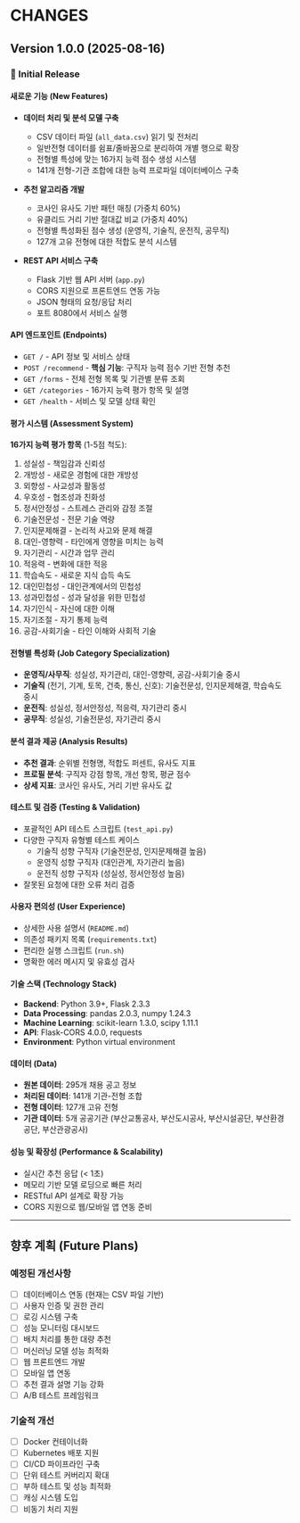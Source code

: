 # CHANGES

## Version 1.0.0 (2025-08-16)

### 🎉 Initial Release

#### 새로운 기능 (New Features)
- **데이터 처리 및 분석 모델 구축**
  - CSV 데이터 파일 (`all_data.csv`) 읽기 및 전처리
  - 일반전형 데이터를 쉼표/줄바꿈으로 분리하여 개별 행으로 확장
  - 전형별 특성에 맞는 16가지 능력 점수 생성 시스템
  - 141개 전형-기관 조합에 대한 능력 프로파일 데이터베이스 구축

- **추천 알고리즘 개발**
  - 코사인 유사도 기반 패턴 매칭 (가중치 60%)
  - 유클리드 거리 기반 절대값 비교 (가중치 40%)
  - 전형별 특성화된 점수 생성 (운영직, 기술직, 운전직, 공무직)
  - 127개 고유 전형에 대한 적합도 분석 시스템

- **REST API 서비스 구축**
  - Flask 기반 웹 API 서버 (`app.py`)
  - CORS 지원으로 프론트엔드 연동 가능
  - JSON 형태의 요청/응답 처리
  - 포트 8080에서 서비스 실행

#### API 엔드포인트 (Endpoints)
- `GET /` - API 정보 및 서비스 상태
- `POST /recommend` - **핵심 기능**: 구직자 능력 점수 기반 전형 추천
- `GET /forms` - 전체 전형 목록 및 기관별 분류 조회
- `GET /categories` - 16가지 능력 평가 항목 및 설명
- `GET /health` - 서비스 및 모델 상태 확인

#### 평가 시스템 (Assessment System)
**16가지 능력 평가 항목** (1-5점 척도):
1. 성실성 - 책임감과 신뢰성
2. 개방성 - 새로운 경험에 대한 개방성
3. 외향성 - 사교성과 활동성
4. 우호성 - 협조성과 친화성
5. 정서안정성 - 스트레스 관리와 감정 조절
6. 기술전문성 - 전문 기술 역량
7. 인지문제해결 - 논리적 사고와 문제 해결
8. 대인-영향력 - 타인에게 영향을 미치는 능력
9. 자기관리 - 시간과 업무 관리
10. 적응력 - 변화에 대한 적응
11. 학습속도 - 새로운 지식 습득 속도
12. 대인민첩성 - 대인관계에서의 민첩성
13. 성과민첩성 - 성과 달성을 위한 민첩성
14. 자기인식 - 자신에 대한 이해
15. 자기조절 - 자기 통제 능력
16. 공감-사회기술 - 타인 이해와 사회적 기술

#### 전형별 특성화 (Job Category Specialization)
- **운영직/사무직**: 성실성, 자기관리, 대인-영향력, 공감-사회기술 중시
- **기술직** (전기, 기계, 토목, 건축, 통신, 신호): 기술전문성, 인지문제해결, 학습속도 중시
- **운전직**: 성실성, 정서안정성, 적응력, 자기관리 중시
- **공무직**: 성실성, 기술전문성, 자기관리 중시

#### 분석 결과 제공 (Analysis Results)
- **추천 결과**: 순위별 전형명, 적합도 퍼센트, 유사도 지표
- **프로필 분석**: 구직자 강점 항목, 개선 항목, 평균 점수
- **상세 지표**: 코사인 유사도, 거리 기반 유사도 값

#### 테스트 및 검증 (Testing & Validation)
- 포괄적인 API 테스트 스크립트 (`test_api.py`)
- 다양한 구직자 유형별 테스트 케이스
  - 기술직 성향 구직자 (기술전문성, 인지문제해결 높음)
  - 운영직 성향 구직자 (대인관계, 자기관리 높음)
  - 운전직 성향 구직자 (성실성, 정서안정성 높음)
- 잘못된 요청에 대한 오류 처리 검증

#### 사용자 편의성 (User Experience)
- 상세한 사용 설명서 (`README.md`)
- 의존성 패키지 목록 (`requirements.txt`)
- 편리한 실행 스크립트 (`run.sh`)
- 명확한 에러 메시지 및 유효성 검사

#### 기술 스택 (Technology Stack)
- **Backend**: Python 3.9+, Flask 2.3.3
- **Data Processing**: pandas 2.0.3, numpy 1.24.3
- **Machine Learning**: scikit-learn 1.3.0, scipy 1.11.1
- **API**: Flask-CORS 4.0.0, requests
- **Environment**: Python virtual environment

#### 데이터 (Data)
- **원본 데이터**: 295개 채용 공고 정보
- **처리된 데이터**: 141개 기관-전형 조합
- **전형 데이터**: 127개 고유 전형
- **기관 데이터**: 5개 공공기관 (부산교통공사, 부산도시공사, 부산시설공단, 부산환경공단, 부산관광공사)

#### 성능 및 확장성 (Performance & Scalability)
- 실시간 추천 응답 (< 1초)
- 메모리 기반 모델 로딩으로 빠른 처리
- RESTful API 설계로 확장 가능
- CORS 지원으로 웹/모바일 앱 연동 준비

---

## 향후 계획 (Future Plans)

### 예정된 개선사항
- [ ] 데이터베이스 연동 (현재는 CSV 파일 기반)
- [ ] 사용자 인증 및 권한 관리
- [ ] 로깅 시스템 구축
- [ ] 성능 모니터링 대시보드
- [ ] 배치 처리를 통한 대량 추천
- [ ] 머신러닝 모델 성능 최적화
- [ ] 웹 프론트엔드 개발
- [ ] 모바일 앱 연동
- [ ] 추천 결과 설명 기능 강화
- [ ] A/B 테스트 프레임워크

### 기술적 개선
- [ ] Docker 컨테이너화
- [ ] Kubernetes 배포 지원
- [ ] CI/CD 파이프라인 구축
- [ ] 단위 테스트 커버리지 확대
- [ ] 부하 테스트 및 성능 최적화
- [ ] 캐싱 시스템 도입
- [ ] 비동기 처리 지원
